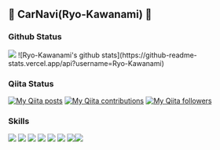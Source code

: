 ## 🚗 CarNavi(Ryo-Kawanami) 🚗

<!--
**Ryo-Kawanami/Ryo-Kawanami** is a ✨ _special_ ✨ repository because its `README.md` (this file) appears on your GitHub profile.

Here are some ideas to get you started:

- 🔭 I’m currently working on ...
- 🌱 I’m currently learning ...
- 👯 I’m looking to collaborate on ...
- 🤔 I’m looking for help with ...
- 💬 Ask me about ...
- 📫 How to reach me: ...
- 😄 Pronouns: ...
- ⚡ Fun fact: ...
-->

### Github Status
<img src="https://grass-graph.moshimo.works/images/Ryo-Kawanami.png">
![Ryo-Kawanami's github stats](https://github-readme-stats.vercel.app/api?username=Ryo-Kawanami)

### Qiita Status
[![My Qiita posts](https://qiita-badge.apiapi.app/s/mdo4nt6n/posts.svg)](http://qiita.com/mdo4nt6n)
[![My Qiita contributions](https://qiita-badge.apiapi.app/s/mdo4nt6n/contributions.svg)](http://qiita.com/mdo4nt6n)
[![My Qiita followers](https://qiita-badge.apiapi.app/s/mdo4nt6n/followers.svg)](http://qiita.com/mdo4nt6n)

### Skills
<img src="https://img.shields.io/badge/Python-f9d64e.svg?logo=python&style=flat"> <img src="https://img.shields.io/badge/TesorFlow-aa4c00.svg?logo=tensorflow&style=flat"> <img src="https://img.shields.io/badge/PyTorch-aa381e.svg?logo=pytorch&style=flat"> <img src="https://img.shields.io/badge/OpenCV-FF0000.svg?logo=opencv&style=flat"> <img src="https://img.shields.io/badge/PowerPoint-B7472A.svg?logo=Microsoft%20PowerPoint&style=flat"> <img src="https://img.shields.io/badge/Microsoft%20Azure-00a5ff.svg?logo=Microsoft%20Azure&style=flat"> <img src="https://img.shields.io/badge/-Docker-AAAAAA.svg?logo=docker&style=flat"><img src="https://img.shields.io/badge/Android-AAAAAA.svg?logo=android&style=flat">


 
